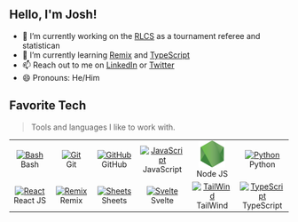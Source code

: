 ## Hello, I'm Josh!

- 🔭 I’m currently working on the [RLCS](https://liquipedia.net/rocketleague/Rocket_League_Championship_Series) as a tournament referee and statistican
- 🌱 I’m currently learning [Remix](https://remix.run/) and [TypeScript](https://www.typescriptlang.org/)
- 📫 Reach out to me on [LinkedIn](https://www.linkedin.com/in/JasherIO/) or [Twitter](https://twitter.com/JasherIO)
- 😄 Pronouns: He/Him

<!-- SourcE: https://github.com/suhailkakar/suhailkakar/blob/main/README.md -->
<h2 align="left" id="jasher-tech">Favorite Tech</h2>

> Tools and languages I like to work with.

<table align="center">
  <tr>
    <td align="center" width="96">
      <a href="#jasher-tech">
        <img src="https://bashlogo.com/img/symbol/png/full_colored_dark.png" width="48" height="48" alt="Bash" />
      </a>
      <br>Bash
    </td>
    <td align="center" width="96">
      <a href="#jasher-tech" >
        <img src="https://upload.wikimedia.org/wikipedia/commons/thumb/3/3f/Git_icon.svg/1200px-Git_icon.svg.png" width="48" height="48" alt="Git" />
      </a>
      <br>Git
    </td>
    <td align="center" width="96">
      <a href="#jasher-tech">
        <img src="https://github.githubassets.com/images/modules/site/icons/footer/github-mark.svg" width="48" height="48" alt="GitHub" />
      </a>
      <br>GitHub
    </td>
    <td align="center" width="96">
      <a href="#jasher-tech">
        <img src="https://upload.wikimedia.org/wikipedia/commons/thumb/9/99/Unofficial_JavaScript_logo_2.svg/1024px-Unofficial_JavaScript_logo_2.svg.png" width="48" height="48" alt="JavaScript" />
      </a>
      <br>JavaScript
    </td>
    <td align="center" width="96">
      <a href="#jasher-tech">
        <img src="https://raw.githubusercontent.com/github/explore/80688e429a7d4ef2fca1e82350fe8e3517d3494d/topics/nodejs/nodejs.png" width="48" height="48" alt="Node JS" />
      </a>
      <br>Node JS
    </td>
    <td align="center" width="96">
      <a href="#jasher-tech">
        <img src="https://upload.wikimedia.org/wikipedia/commons/thumb/c/c3/Python-logo-notext.svg/1200px-Python-logo-notext.svg.png" width="48" height="48" alt="Python" />
      </a>
      <br>Python
    </td>
  </tr>
  
  <tr>
    <td align="center" width="96">
      <a href="#jasher-tech">
        <img src="https://brandlogos.net/wp-content/uploads/2020/09/react-logo.png" width="48" height="48" alt="React" />
      </a>
      <br>React JS
    </td>
    <td align="center" width="96">
      <a href="#jasher-tech">
        <!-- Source: https://drive.google.com/drive/u/0/folders/1pbHnJqg8Y1ATs0Oi8gARH7wccJGv4I2c / https://imgur.com/5u9iyzx -->
        <img src="https://i.imgur.com/5u9iyzx.png" width="48" height="48" alt="Remix" />
      </a>
      <br>Remix
    </td>
     <td align="center" width="96">
      <a href="#jasher-tech">
        <!-- Source: https://about.google/brand-resource-center/logos-list/ -->
        <img src="https://lh3.googleusercontent.com/yCF7mTvXRF_EhDf7Kun5_-LMYTbD2IL-stx_D97EzpACfhpGjY_Frx8NZw63rSn2dME0v8-Im49Mh16htvPAGmEOMhiTxDZzo6rB7MY" width="48" height="48" alt="Sheets" />
      </a>
      <br>Sheets
    </td>
    <td align="center" width="96">
      <a href="#jasher-tech">
        <img src="https://svelte.dev/svelte-logo.svg" width="48" height="48" alt="Svelte" />
      </a>
      <br>Svelte
    </td>
    <td align="center" width="96">
      <a href="#jasher-tech">
        <img src="https://tailwindcss.com/_next/static/media/tailwindcss-mark.79614a5f61617ba49a0891494521226b.svg" width="48" height="48" alt="TailWind" />
      </a>
      <br>TailWind
    </td>
    <td align="center" width="96">
      <a href="#jasher-tech">
        <img src="https://upload.wikimedia.org/wikipedia/commons/thumb/4/4c/Typescript_logo_2020.svg/1200px-Typescript_logo_2020.svg.png" width="48" height="48" alt="TypeScript" />
      </a>
      <br>TypeScript
    </td>
  </tr>
    
</table>

<!--
**JasherIO/JasherIO** is a ✨ _special_ ✨ repository because its `README.md` (this file) appears on your GitHub profile.

Here are some ideas to get you started:

- 🔭 I’m currently working on ...
- 🌱 I’m currently learning ...
- 👯 I’m looking to collaborate on ...
- 🤔 I’m looking for help with ...
- 💬 Ask me about ...
- 📫 How to reach me: ...
- 😄 Pronouns: ...
- ⚡ Fun fact: ...
-->
